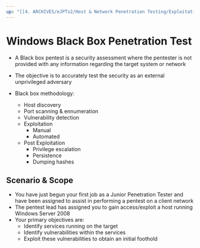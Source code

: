 ```yaml
---
up: "[[4. ARCHIVES/eJPTv2/Host & Network Penetration Testing/Exploitation/Windows Exploitation/Windows Exploitation|Windows Exploitation]]"
---
```


# Windows Black Box Penetration Test

- A Black box pentest is a security assessment where the pentester is not provided with any information regarding the target system or network
- The objective is to accurately test the security as an external unprivileged adversary

- Black box methodology:
	- Host discovery
	- Port scanning & ennumeration
	- Vulnerability detection
	- Exploitation
		- Manual
		- Automated
	- Post Exploitation
		- Privilege escalation
		- Persistence
		- Dumping hashes

## Scenario & Scope

- You have just begun your first job as a Junior Penetration Tester and have been assigned to assist in performing a pentest on a client network
- The pentest lead has assigned you to gain access/exploit a host running Windows Server 2008
- Your primary objectives are:
	- Identify services running on the target
	- Identify vulnerabilities within the services
	- Exploit these vulnerabilities to obtain an initial foothold

